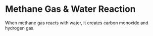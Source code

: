 # Methane Gas & Water Reaction
When methane gas reacts with water, it creates carbon monoxide and hydrogen gas.

